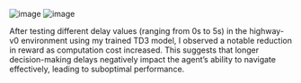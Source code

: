 ![image](https://github.com/user-attachments/assets/dda5f22f-5371-4c72-b4d1-858797c9ceff)
![image](https://github.com/user-attachments/assets/d1e821d0-dfb6-4329-87ae-f8397a3bbee9)

After testing different delay values (ranging from 0s to 5s) in the highway-v0 environment using my trained TD3 model, I observed a notable reduction in reward as computation cost increased. This suggests that longer decision-making delays negatively impact the agent’s ability to navigate effectively, leading to suboptimal performance.
